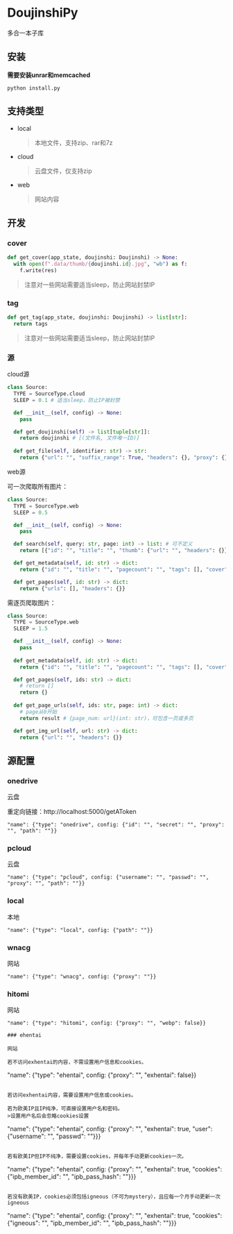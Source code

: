 # DoujinshiPy

多合一本子库

## 安装

**需要安装unrar和memcached**

```shell
python install.py
```

## 支持类型

* local
  >本地文件，支持zip、rar和7z
* cloud
  >云盘文件，仅支持zip
* web
  >网站内容

## 开发

### cover

```python
def get_cover(app_state, doujinshi: Doujinshi) -> None:
  with open(f".data/thumb/{doujinshi.id}.jpg", "wb") as f:
    f.write(res)
```
>注意对一些网站需要适当sleep，防止网站封禁IP

### tag

```python
def get_tag(app_state, doujinshi: Doujinshi) -> list[str]:
  return tags
```
>注意对一些网站需要适当sleep，防止网站封禁IP

### 源

cloud源

```python
class Source:
  TYPE = SourceType.cloud
  SLEEP = 0.1 # 适当sleep，防止IP被封禁

  def __init__(self, config) -> None:
    pass

  def get_doujinshi(self) -> list[tuple[str]]:
    return doujinshi # [(文件名, 文件唯一ID)]
    
  def get_file(self, identifier: str) -> str:
    return {"url": "", "suffix_range": True, "headers": {}, "proxy": {}}
```

web源

可一次爬取所有图片：

```python
class Source:
  TYPE = SourceType.web
  SLEEP = 0.5

  def __init__(self, config) -> None:
    pass

  def search(self, query: str, page: int) -> list: # 可不定义
    return [{"id": "", "title": "", "thumb": {"url": "", "headers": {}}}]

  def get_metadata(self, id: str) -> dict:
    return {"id": "", "title": "", "pagecount": "", "tags": [], "cover": {"url": "", "headers": {}}}

  def get_pages(self, id: str) -> dict:
    return {"urls": [], "headers": {}}
```

需逐页爬取图片：

```python
class Source:
  TYPE = SourceType.web
  SLEEP = 1.5

  def __init__(self, config) -> None:
    pass
            
  def get_metadata(self, id: str) -> dict:
    return {"id": "", "title": "", "pagecount": "", "tags": [], "cover": {"url": "", "headers": {}}}

  def get_pages(self, ids: str) -> dict:
    # return []
    return {}
    
  def get_page_urls(self, ids: str, page: int) -> dict:
    # page从0开始
    return result # {page_num: url}(int: str)，可包含一页或多页

  def get_img_url(self, url: str) -> dict:
    return {"url": "", "headers": {}}
```

## 源配置

### onedrive

云盘

重定向链接：http://localhost:5000/getAToken

```
"name": {"type": "onedrive", config: {"id": "", "secret": "", "proxy": "", "path": ""}}
```

### pcloud

云盘

```
"name": {"type": "pcloud", config: {"username": "", "passwd": "", "proxy": "", "path": ""}}
```

### local

本地

```
"name": {"type": "local", config: {"path": ""}}
```

### wnacg

网站

```
"name": {"type": "wnacg", config: {"proxy": ""}}
```

### hitomi

网站

```
"name": {"type": "hitomi", config: {"proxy": "", "webp": false}}

### ehentai

网站

若不访问exhentai的内容，不需设置用户信息和cookies。

```
"name": {"type": "ehentai", config: {"proxy": "", "exhentai": false}}
```

若访问exhentai内容，需要设置用户信息或cookies。

若为欧美IP且IP纯净，可直接设置用户名和密码。
>设置用户名后会忽略cookies设置

```
"name": {"type": "ehentai", config: {"proxy": "", "exhentai": true,
          "user": {"username": "", "passwd": ""}}}
```

若有欧美IP但IP不纯净，需要设置cookies，并每年手动更新cookies一次。

```
"name": {"type": "ehentai", config: {"proxy": "", "exhentai": true,
          "cookies": {"ipb_member_id": "", "ipb_pass_hash": ""}}}
```

若没有欧美IP，cookies必须包括igneous（不可为mystery），且应每一个月手动更新一次igneous

```
"name": {"type": "ehentai", config: {"proxy": "", "exhentai": true,
          "cookies": {"igneous": "", "ipb_member_id": "", "ipb_pass_hash": ""}}}
```
